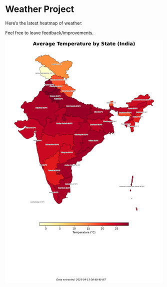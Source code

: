 # Weather Project

Here’s the latest heatmap of weather:

Feel free to leave feedback/improvements.

![India Heatmap](docs/assets/india_heatmap.png?v=C71332)
